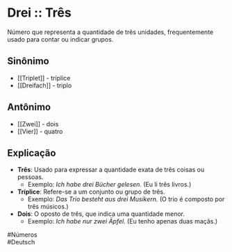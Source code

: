 # Drei :: Três
Número que representa a quantidade de três unidades, frequentemente usado para contar ou indicar grupos.

## Sinônimo
- [[Triplet]] - tríplice  
- [[Dreifach]] - triplo  

## Antônimo
- [[Zwei]] - dois  
- [[Vier]] - quatro  

## Explicação
- **Três**: Usado para expressar a quantidade exata de três coisas ou pessoas.
  - Exemplo: *Ich habe drei Bücher gelesen.* (Eu li três livros.)
- **Tríplice**: Refere-se a um conjunto ou grupo de três.
  - Exemplo: *Das Trio besteht aus drei Musikern.* (O trio é composto por três músicos.)
- **Dois**: O oposto de três, que indica uma quantidade menor.
  - Exemplo: *Ich habe nur zwei Äpfel.* (Eu tenho apenas duas maçãs.)

#Números  
#Deutsch